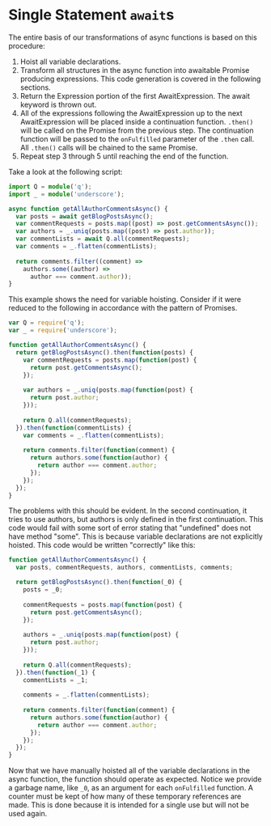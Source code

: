 # Single Statement `await`s

The entire basis of our transformations of async functions is based on this procedure:

1. Hoist all variable declarations.
2. Transform all structures in the async function into awaitable Promise producing expressions. This code generation
   is covered in the following sections.
3. Return the Expression portion of the first AwaitExpression. The await keyword is thrown out.
4. All of the expressions following the AwaitExpression up to the next AwaitExpression will be placed inside a
   continuation function. `.then()` will be called on the Promise from the previous step. The continuation function
   will be passed to the `onFulfilled` parameter of the `.then` call. All `.then()` calls will be chained to the
   same Promise.
5. Repeat step 3 through 5 until reaching the end of the function.

Take a look at the following script:
```ts
import Q = module('q');
import _ = module('underscore');

async function getAllAuthorCommentsAsync() {
  var posts = await getBlogPostsAsync();
  var commentRequests = posts.map((post) => post.getCommentsAsync());
  var authors = _.uniq(posts.map((post) => post.author));
  var commentLists = await Q.all(commentRequests);
  var comments = _.flatten(commentLists);
  
  return comments.filter((comment) => 
    authors.some((author) => 
      author === comment.author));
}
```

This example shows the need for variable hoisting. Consider if it were reduced to the following in accordance with
the pattern of Promises.
```js
var Q = require('q');
var _ = require('underscore');

function getAllAuthorCommentsAsync() {
  return getBlogPostsAsync().then(function(posts) {
    var commentRequests = posts.map(function(post) {
      return post.getCommentsAsync();
    });
    
    var authors = _.uniq(posts.map(function(post) { 
      return post.author;
    }));
    
    return Q.all(commentRequests);
  }).then(function(commentLists) {
    var comments = _.flatten(commentLists);
    
    return comments.filter(function(comment) {
      return authors.some(function(author) {
        return author === comment.author;
      });
    });
  });
}
```

The problems with this should be evident. In the second continuation, it tries to use authors, but authors is only
defined in the first continuation. This code would fail with some sort of error stating that "undefined" does not
have method "some". This is because variable declarations are not explicitly hoisted. This code would be written
"correctly" like this:
```js
function getAllAuthorCommentsAsync() {
  var posts, commentRequests, authors, commentLists, comments;

  return getBlogPostsAsync().then(function(_0) {
    posts = _0;
    
    commentRequests = posts.map(function(post) {
      return post.getCommentsAsync();
    });
    
    authors = _.uniq(posts.map(function(post) { 
      return post.author;
    }));
    
    return Q.all(commentRequests);
  }).then(function(_1) {
    commentLists = _1;
    
    comments = _.flatten(commentLists);
    
    return comments.filter(function(comment) {
      return authors.some(function(author) {
        return author === comment.author;
      });
    });
  });
}
```

Now that we have manually hoisted all of the variable declarations in the async function, the function should
operate as expected. Notice we provide a garbage name, like `_0`, as an argument for each `onFulfilled` function.
A counter must be kept of how many of these temporary references are made. This is done because it is intended for a
single use but will not be used again.
